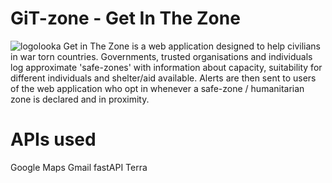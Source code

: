 # GiT-zone - Get In The Zone

![logolooka](https://github.com/petergalati/GiT-zone/assets/110602627/b59b3204-2765-473f-a72b-9c084c103e5a)
Get in The Zone is a web application designed to help civilians in war torn countries. Governments, trusted organisations and individuals log approximate 'safe-zones' with information about capacity, suitability for different individuals and shelter/aid available. Alerts are then sent to users of the web application who opt in whenever a safe-zone / humanitarian zone is declared and in proximity.

# APIs used
Google Maps
Gmail
fastAPI
Terra
